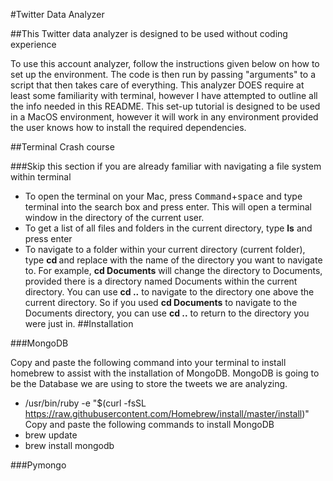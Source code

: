 #Twitter Data Analyzer

##This Twitter data analyzer is designed to be used without coding experience

To use this account analyzer, follow the instructions given below on how to set up the environment. The code is then run by passing "arguments" to a script that then takes care of everything. This analyzer DOES require at least some familiarity with terminal, however I have attempted to outline all the info needed in this README. This set-up tutorial is designed to be used in a MacOS environment, however it will work in any environment provided the user knows how to install the
required dependencies.

##Terminal Crash course

###Skip this section if you are already familiar with navigating a file system within terminal

- To open the terminal on your Mac, press <kbd>Command</kbd>+<kbd>space</kbd> and type terminal into the search box and press enter. This will open a terminal window in the directory of the current user. 
- To get a list of all files and folders in the current directory, type **ls** and press enter
- To navigate to a folder within your current directory (current folder), type **cd <Directory Name>** and replace <Directory Name> with the name of the directory you want to navigate to. For example, **cd Documents** will change the directory to Documents, provided there is a directory named Documents within the current directory. You can use **cd ..** to navigate to the directory one above the current directory. So if you used **cd Documents** to navigate to the Documents directory, you can use **cd ..** to return to the directory you were just in.
##Installation

###MongoDB

Copy and paste the following command into your terminal to install homebrew to assist with the installation of MongoDB. MongoDB is going to be the Database we are using to store the tweets we are analyzing.
- /usr/bin/ruby -e "$(curl -fsSL https://raw.githubusercontent.com/Homebrew/install/master/install)"
Copy and paste the following commands to install MongoDB
- brew update
- brew install mongodb

###Pymongo
